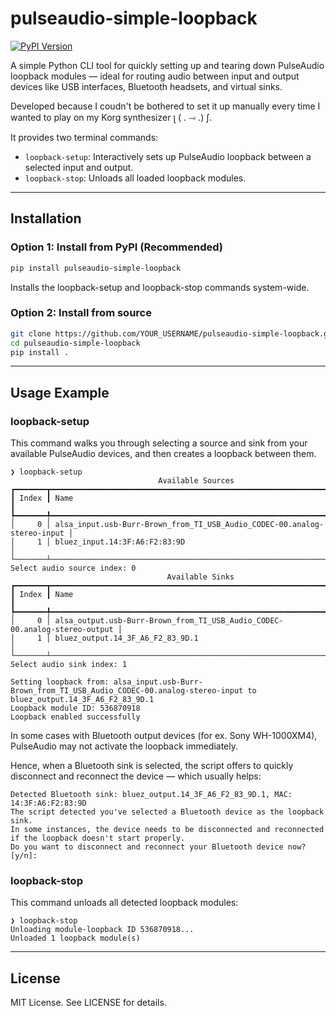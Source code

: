 # pulseaudio-simple-loopback
[![PyPI Version](https://img.shields.io/pypi/v/pulseaudio-simple-loopback.svg)](https://pypi.org/project/pulseaudio-simple-loopback/)

A simple Python CLI tool for quickly setting up and tearing down PulseAudio loopback modules — ideal for routing audio between input and output devices like USB interfaces, Bluetooth headsets, and virtual sinks.

Developed because I coudn't be bothered to set it up manually every time I wanted to play on my Korg synthesizer ʅ ( ․ ⤙ ․) ʃ.

It provides two terminal commands:

- `loopback-setup`: Interactively sets up PulseAudio loopback between a selected input and output.
- `loopback-stop`: Unloads all loaded loopback modules.

---

## Installation

### Option 1: Install from PyPI (Recommended)

```bash
pip install pulseaudio-simple-loopback
```
Installs the loopback-setup and loopback-stop commands system-wide.

### Option 2: Install from source
```bash
git clone https://github.com/YOUR_USERNAME/pulseaudio-simple-loopback.git
cd pulseaudio-simple-loopback
pip install .
```

---

## Usage Example
### loopback-setup

This command walks you through selecting a source and sink from your available PulseAudio devices, and then creates a loopback between them.
```
❯ loopback-setup
                                 Available Sources                                  
┏━━━━━━━┳━━━━━━━━━━━━━━━━━━━━━━━━━━━━━━━━━━━━━━━━━━━━━━━━━━━━━━━━━━━━━━━━━━━━━━━━━━┓
┃ Index ┃ Name                                                                     ┃
┡━━━━━━━╇━━━━━━━━━━━━━━━━━━━━━━━━━━━━━━━━━━━━━━━━━━━━━━━━━━━━━━━━━━━━━━━━━━━━━━━━━━┩
│     0 │ alsa_input.usb-Burr-Brown_from_TI_USB_Audio_CODEC-00.analog-stereo-input │
│     1 │ bluez_input.14:3F:A6:F2:83:9D                                            │
└───────┴──────────────────────────────────────────────────────────────────────────┘
Select audio source index: 0
                                   Available Sinks                                    
┏━━━━━━━┳━━━━━━━━━━━━━━━━━━━━━━━━━━━━━━━━━━━━━━━━━━━━━━━━━━━━━━━━━━━━━━━━━━━━━━━━━━━━┓
┃ Index ┃ Name                                                                       ┃
┡━━━━━━━╇━━━━━━━━━━━━━━━━━━━━━━━━━━━━━━━━━━━━━━━━━━━━━━━━━━━━━━━━━━━━━━━━━━━━━━━━━━━━┩
│     0 │ alsa_output.usb-Burr-Brown_from_TI_USB_Audio_CODEC-00.analog-stereo-output │
│     1 │ bluez_output.14_3F_A6_F2_83_9D.1                                           │
└───────┴────────────────────────────────────────────────────────────────────────────┘
Select audio sink index: 1

Setting loopback from: alsa_input.usb-Burr-Brown_from_TI_USB_Audio_CODEC-00.analog-stereo-input to bluez_output.14_3F_A6_F2_83_9D.1
Loopback module ID: 536870918
Loopback enabled successfully
```

In some cases with Bluetooth output devices (for ex. Sony WH-1000XM4), PulseAudio may not activate the loopback immediately.

Hence, when a Bluetooth sink is selected, the script offers to quickly disconnect and reconnect the device — which usually helps:

```
Detected Bluetooth sink: bluez_output.14_3F_A6_F2_83_9D.1, MAC: 14:3F:A6:F2:83:9D
The script detected you've selected a Bluetooth device as the loopback sink.
In some instances, the device needs to be disconnected and reconnected if the loopback doesn't start properly.
Do you want to disconnect and reconnect your Bluetooth device now? [y/n]:
```
### loopback-stop

This command unloads all detected loopback modules:
```
❯ loopback-stop
Unloading module-loopback ID 536870918...
Unloaded 1 loopback module(s)
```

---

## License
MIT License. See LICENSE for details.
